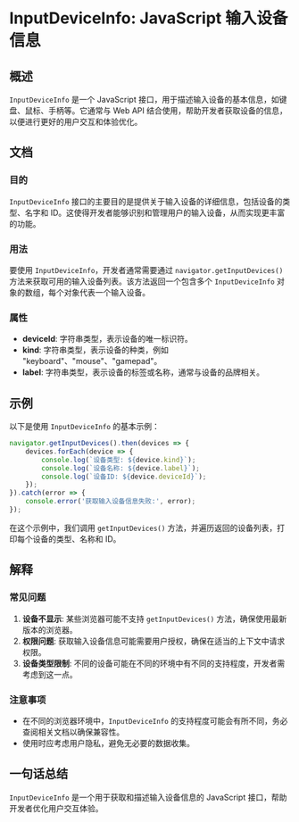 <!--
Meta Description: # InputDeviceInfo: JavaScript 输入设备信息 ## 概述 `InputDeviceInfo` 是一个 JavaScript 接口，用于描述输入设备的基本信息，如键盘、鼠标、手柄等。它通常与 Web API 结合使用，帮助开发者获取设备的信息，以便进行更好的用户交互和体验优...
Meta Keywords: inputdeviceinfo, javascript, getinputdevices, device, console
-->

# InputDeviceInfo: JavaScript 输入设备信息

## 概述
`InputDeviceInfo` 是一个 JavaScript 接口，用于描述输入设备的基本信息，如键盘、鼠标、手柄等。它通常与 Web API 结合使用，帮助开发者获取设备的信息，以便进行更好的用户交互和体验优化。

## 文档
### 目的
`InputDeviceInfo` 接口的主要目的是提供关于输入设备的详细信息，包括设备的类型、名字和 ID。这使得开发者能够识别和管理用户的输入设备，从而实现更丰富的功能。

### 用法
要使用 `InputDeviceInfo`，开发者通常需要通过 `navigator.getInputDevices()` 方法来获取可用的输入设备列表。该方法返回一个包含多个 `InputDeviceInfo` 对象的数组，每个对象代表一个输入设备。

### 属性
- **deviceId**: 字符串类型，表示设备的唯一标识符。
- **kind**: 字符串类型，表示设备的种类，例如 "keyboard"、"mouse"、"gamepad"。
- **label**: 字符串类型，表示设备的标签或名称，通常与设备的品牌相关。

## 示例
以下是使用 `InputDeviceInfo` 的基本示例：

```javascript
navigator.getInputDevices().then(devices => {
    devices.forEach(device => {
        console.log(`设备类型: ${device.kind}`);
        console.log(`设备名称: ${device.label}`);
        console.log(`设备ID: ${device.deviceId}`);
    });
}).catch(error => {
    console.error('获取输入设备信息失败:', error);
});
```

在这个示例中，我们调用 `getInputDevices()` 方法，并遍历返回的设备列表，打印每个设备的类型、名称和 ID。

## 解释
### 常见问题
1. **设备不显示**: 某些浏览器可能不支持 `getInputDevices()` 方法，确保使用最新版本的浏览器。
2. **权限问题**: 获取输入设备信息可能需要用户授权，确保在适当的上下文中请求权限。
3. **设备类型限制**: 不同的设备可能在不同的环境中有不同的支持程度，开发者需考虑到这一点。

### 注意事项
- 在不同的浏览器环境中，`InputDeviceInfo` 的支持程度可能会有所不同，务必查阅相关文档以确保兼容性。
- 使用时应考虑用户隐私，避免无必要的数据收集。

## 一句话总结
`InputDeviceInfo` 是一个用于获取和描述输入设备信息的 JavaScript 接口，帮助开发者优化用户交互体验。